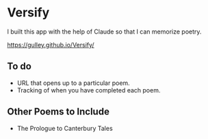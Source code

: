 # Versify

I built this app with the help of Claude so that I can memorize poetry.

https://gulley.github.io/Versify/

## To do
- URL that opens up to a particular poem.
- Tracking of when you have completed each poem.

## Other Poems to Include
- The Prologue to Canterbury Tales 